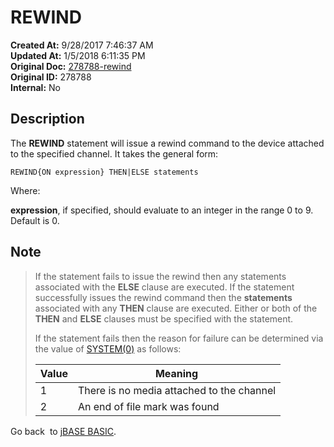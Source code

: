 # REWIND

**Created At:** 9/28/2017 7:46:37 AM  
**Updated At:** 1/5/2018 6:11:35 PM  
**Original Doc:** [278788-rewind](https://docs.jbase.com/36868-jbase-basic/278788-rewind)  
**Original ID:** 278788  
**Internal:** No  

## Description

The **REWIND** statement will issue a rewind command to the device attached to the specified channel. It takes the general form:

```
REWIND{ON expression} THEN|ELSE statements
```

Where:

**expression**, if specified, should evaluate to an integer in the range 0 to 9. Default is 0.

## Note

> If the statement fails to issue the rewind then any statements associated with the **ELSE** clause are executed. If the statement successfully issues the rewind command then the **statements** associated with any **THEN** clause are executed. Either or both of the **THEN** and **ELSE** clauses must be specified with the statement.
>
> If the statement fails then the reason for failure can be determined via the value of [SYSTEM(0)](./../system-functions) as follows:
>
>
> | Value | Meaning |
> | --- | --- |
> | 1 | There is no media attached to the channel |
> | 2 | An end of file mark was found |

Go back  to [jBASE BASIC](./../jbase-basic-programmers-reference-guide).
